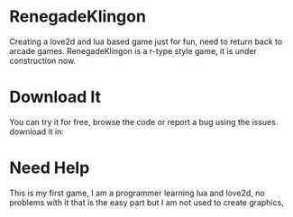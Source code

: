 RenegadeKlingon
===============

Creating a love2d and lua based game just for fun, need to return back to arcade games. RenegadeKlingon is a r-type style game,
it is under construction now.

Download It
===========

You can try it for free, browse the code or report a bug using the issues. download it in:

    


Need Help
==========

This is my first game, I am a programmer learning lua and love2d, no problems with it that is the easy part but I am not used to create graphics,
